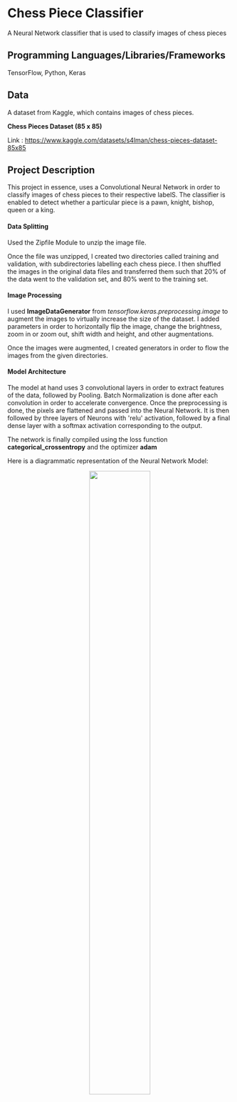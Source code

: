 # Chess Piece Classifier

A Neural Network classifier that is used to classify images of chess pieces

## Programming Languages/Libraries/Frameworks

TensorFlow, Python, Keras

## Data

A dataset from Kaggle, which contains images of chess pieces. 

**Chess Pieces Dataset (85 x 85)**

Link : https://www.kaggle.com/datasets/s4lman/chess-pieces-dataset-85x85

## Project Description

This project in essence, uses a Convolutional Neural Network in order to classify images of chess pieces to their respective labelS. The classifier is enabled to detect whether a particular piece is a pawn, knight, bishop, queen or a king.

#### Data Splitting

Used the Zipfile Module to unzip the image file.

Once the file was unzipped, I created two directories called training and validation, with subdirectories labelling each chess piece. I then shuffled the images in the original data files and transferred them such that 20% of the data went to the validation set, and 80% went to the training set.

#### Image Processing

I used **ImageDataGenerator** from *tensorflow.keras.preprocessing.image* to augment the images to virtually increase the size of the dataset. I added parameters in order to horizontally flip the image, change the brightness, zoom in or zoom out, shift width and height, and other augmentations.

Once the images were augmented, I created generators in order to flow the images from the given directories.

#### Model Architecture

The model at hand uses 3 convolutional layers in order to extract features of the data, followed by Pooling. Batch Normalization is done after each convolution in order to accelerate convergence. Once the preprocessing is done, the pixels are flattened and passed into the Neural Network. It is then followed by three layers of Neurons with 'relu' activation, followed by a final dense layer with a softmax activation corresponding to the output.

The network is finally compiled using the loss function **categorical_crossentropy** and the optimizer **adam** 

Here is a diagrammatic representation of the Neural Network Model:

<div align="center">
  <img src = "https://github.com/golgiwaffles/Chess-Piece-Classifier/blob/main/Chessmodel.h5.png" width = "137px" height = "1396px" />
</div>








